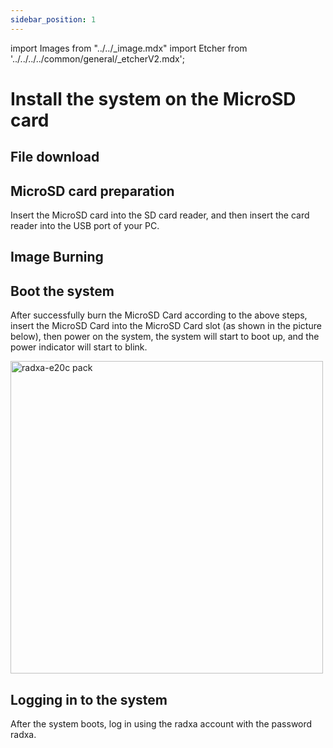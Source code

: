 ```yaml
---
sidebar_position: 1
---
```


import Images from "../../\_image.mdx"
import Etcher from '../../../../common/general/\_etcherV2.mdx';

# Install the system on the MicroSD card

## File download

<Images loader={false} system_img={true} spi_img={false} />

## MicroSD card preparation

Insert the MicroSD card into the SD card reader, and then insert the card reader into the USB port of your PC.

## Image Burning

<Etcher/>

## Boot the system

After successfully burn the MicroSD Card according to the above steps, insert the MicroSD Card into the MicroSD Card slot (as shown in the picture below), then power on the system, the system will start to boot up, and the power indicator will start to blink.

<img src="/img/radxa-e20c/radxa-e20c-insert-sd.webp" width="500" alt="radxa-e20c pack" />

## Logging in to the system

After the system boots, log in using the radxa account with the password radxa.
